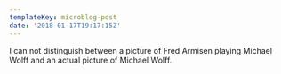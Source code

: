 ```yaml
---
templateKey: microblog-post
date: '2018-01-17T19:17:15Z'
---
```


I can not distinguish between a picture of Fred Armisen playing Michael Wolff and an actual picture of Michael Wolff.

